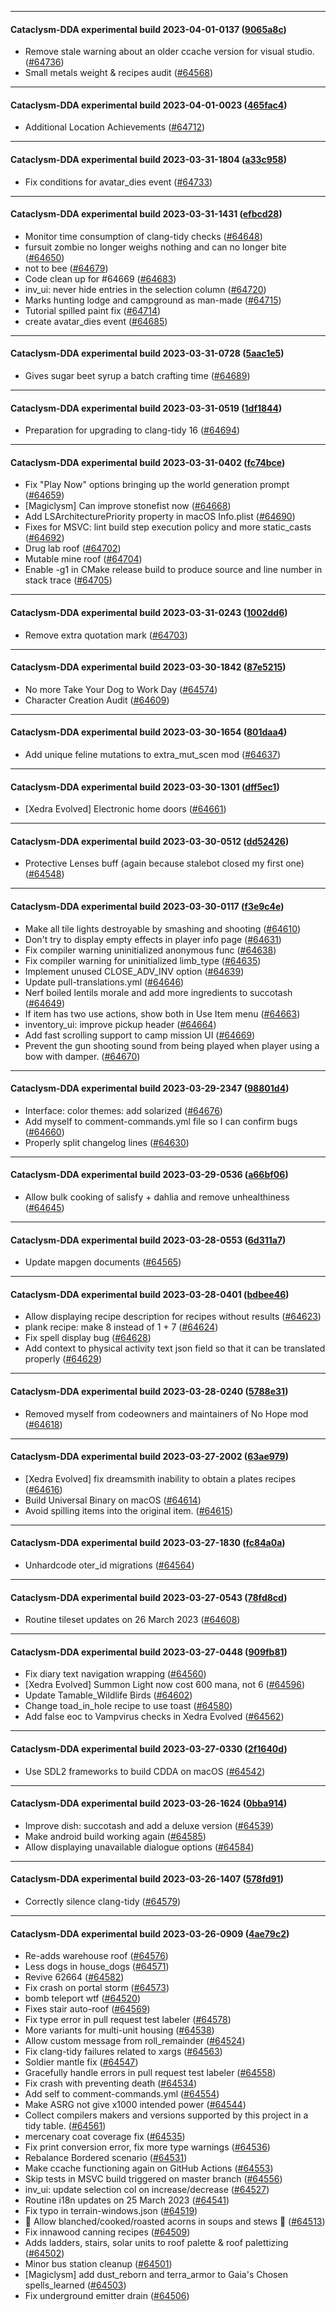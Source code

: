 
---

#### Cataclysm-DDA experimental build 2023-04-01-0137 ([9065a8c](https://github.com/CleverRaven/Cataclysm-DDA/releases/tag/cdda-experimental-2023-04-01-0137))

* Remove stale warning about an older ccache version for visual studio. ([#64736](https://github.com/CleverRaven/Cataclysm-DDA/pull/64736))
* Small metals weight & recipes audit ([#64568](https://github.com/CleverRaven/Cataclysm-DDA/pull/64568))

---

#### Cataclysm-DDA experimental build 2023-04-01-0023 ([465fac4](https://github.com/CleverRaven/Cataclysm-DDA/releases/tag/cdda-experimental-2023-04-01-0023))

* Additional Location Achievements ([#64712](https://github.com/CleverRaven/Cataclysm-DDA/pull/64712))

---

#### Cataclysm-DDA experimental build 2023-03-31-1804 ([a33c958](https://github.com/CleverRaven/Cataclysm-DDA/releases/tag/cdda-experimental-2023-03-31-1804))

* Fix conditions for avatar_dies event ([#64733](https://github.com/CleverRaven/Cataclysm-DDA/pull/64733))

---

#### Cataclysm-DDA experimental build 2023-03-31-1431 ([efbcd28](https://github.com/CleverRaven/Cataclysm-DDA/releases/tag/cdda-experimental-2023-03-31-1431))

* Monitor time consumption of clang-tidy checks ([#64648](https://github.com/CleverRaven/Cataclysm-DDA/pull/64648))
* fursuit zombie no longer weighs nothing and can no longer bite ([#64650](https://github.com/CleverRaven/Cataclysm-DDA/pull/64650))
* not to bee ([#64679](https://github.com/CleverRaven/Cataclysm-DDA/pull/64679))
* Code clean up for #64669 ([#64683](https://github.com/CleverRaven/Cataclysm-DDA/pull/64683))
* inv_ui: never hide entries in the selection column ([#64720](https://github.com/CleverRaven/Cataclysm-DDA/pull/64720))
* Marks hunting lodge and campground as man-made ([#64715](https://github.com/CleverRaven/Cataclysm-DDA/pull/64715))
* Tutorial spilled paint fix ([#64714](https://github.com/CleverRaven/Cataclysm-DDA/pull/64714))
* create avatar_dies event ([#64685](https://github.com/CleverRaven/Cataclysm-DDA/pull/64685))

---

#### Cataclysm-DDA experimental build 2023-03-31-0728 ([5aac1e5](https://github.com/CleverRaven/Cataclysm-DDA/releases/tag/cdda-experimental-2023-03-31-0728))

* Gives sugar beet syrup a batch crafting time ([#64689](https://github.com/CleverRaven/Cataclysm-DDA/pull/64689))

---

#### Cataclysm-DDA experimental build 2023-03-31-0519 ([1df1844](https://github.com/CleverRaven/Cataclysm-DDA/releases/tag/cdda-experimental-2023-03-31-0519))

* Preparation for upgrading to clang-tidy 16 ([#64694](https://github.com/CleverRaven/Cataclysm-DDA/pull/64694))

---

#### Cataclysm-DDA experimental build 2023-03-31-0402 ([fc74bce](https://github.com/CleverRaven/Cataclysm-DDA/releases/tag/cdda-experimental-2023-03-31-0402))

* Fix "Play Now" options bringing up the world generation prompt ([#64659](https://github.com/CleverRaven/Cataclysm-DDA/pull/64659))
* [Magiclysm] Can improve stonefist now ([#64668](https://github.com/CleverRaven/Cataclysm-DDA/pull/64668))
* Add LSArchitecturePriority property in macOS Info.plist ([#64690](https://github.com/CleverRaven/Cataclysm-DDA/pull/64690))
* Fixes for MSVC:  lint build step execution policy and more static_casts ([#64692](https://github.com/CleverRaven/Cataclysm-DDA/pull/64692))
* Drug lab roof ([#64702](https://github.com/CleverRaven/Cataclysm-DDA/pull/64702))
* Mutable mine roof ([#64704](https://github.com/CleverRaven/Cataclysm-DDA/pull/64704))
* Enable -g1 in CMake release build to produce source and line number in stack trace ([#64705](https://github.com/CleverRaven/Cataclysm-DDA/pull/64705))

---

#### Cataclysm-DDA experimental build 2023-03-31-0243 ([1002dd6](https://github.com/CleverRaven/Cataclysm-DDA/releases/tag/cdda-experimental-2023-03-31-0243))

* Remove extra quotation mark ([#64703](https://github.com/CleverRaven/Cataclysm-DDA/pull/64703))

---

#### Cataclysm-DDA experimental build 2023-03-30-1842 ([87e5215](https://github.com/CleverRaven/Cataclysm-DDA/releases/tag/cdda-experimental-2023-03-30-1842))

* No more Take Your Dog to Work Day ([#64574](https://github.com/CleverRaven/Cataclysm-DDA/pull/64574))
* Character Creation Audit ([#64609](https://github.com/CleverRaven/Cataclysm-DDA/pull/64609))

---

#### Cataclysm-DDA experimental build 2023-03-30-1654 ([801daa4](https://github.com/CleverRaven/Cataclysm-DDA/releases/tag/cdda-experimental-2023-03-30-1654))

* Add unique feline mutations to extra_mut_scen mod ([#64637](https://github.com/CleverRaven/Cataclysm-DDA/pull/64637))

---

#### Cataclysm-DDA experimental build 2023-03-30-1301 ([dff5ec1](https://github.com/CleverRaven/Cataclysm-DDA/releases/tag/cdda-experimental-2023-03-30-1301))

* [Xedra Evolved] Electronic home doors ([#64661](https://github.com/CleverRaven/Cataclysm-DDA/pull/64661))

---

#### Cataclysm-DDA experimental build 2023-03-30-0512 ([dd52426](https://github.com/CleverRaven/Cataclysm-DDA/releases/tag/cdda-experimental-2023-03-30-0512))

* Protective Lenses buff (again because stalebot closed my first one) ([#64548](https://github.com/CleverRaven/Cataclysm-DDA/pull/64548))

---

#### Cataclysm-DDA experimental build 2023-03-30-0117 ([f3e9c4e](https://github.com/CleverRaven/Cataclysm-DDA/releases/tag/cdda-experimental-2023-03-30-0117))

* Make all tile lights destroyable by smashing and shooting ([#64610](https://github.com/CleverRaven/Cataclysm-DDA/pull/64610))
* Don't try to display empty effects in player info page ([#64631](https://github.com/CleverRaven/Cataclysm-DDA/pull/64631))
* Fix compiler warning uninitialized anonymous func ([#64638](https://github.com/CleverRaven/Cataclysm-DDA/pull/64638))
* Fix compiler warning for uninitialized limb_type ([#64635](https://github.com/CleverRaven/Cataclysm-DDA/pull/64635))
* Implement unused CLOSE_ADV_INV option ([#64639](https://github.com/CleverRaven/Cataclysm-DDA/pull/64639))
* Update pull-translations.yml ([#64646](https://github.com/CleverRaven/Cataclysm-DDA/pull/64646))
* Nerf boiled lentils morale and add more ingredients to succotash ([#64649](https://github.com/CleverRaven/Cataclysm-DDA/pull/64649))
* If item has two use actions, show both in Use Item menu ([#64663](https://github.com/CleverRaven/Cataclysm-DDA/pull/64663))
* inventory_ui: improve pickup header ([#64664](https://github.com/CleverRaven/Cataclysm-DDA/pull/64664))
* Add fast scrolling support to camp mission UI ([#64669](https://github.com/CleverRaven/Cataclysm-DDA/pull/64669))
* Prevent the gun shooting sound from being played when player using a bow with damper. ([#64670](https://github.com/CleverRaven/Cataclysm-DDA/pull/64670))

---

#### Cataclysm-DDA experimental build 2023-03-29-2347 ([98801d4](https://github.com/CleverRaven/Cataclysm-DDA/releases/tag/cdda-experimental-2023-03-29-2347))

* Interface: color themes: add solarized ([#64676](https://github.com/CleverRaven/Cataclysm-DDA/pull/64676))
* Add myself to comment-commands.yml file so I can confirm bugs ([#64660](https://github.com/CleverRaven/Cataclysm-DDA/pull/64660))
* Properly split changelog lines ([#64630](https://github.com/CleverRaven/Cataclysm-DDA/pull/64630))

---

#### Cataclysm-DDA experimental build 2023-03-29-0536 ([a66bf06](https://github.com/CleverRaven/Cataclysm-DDA/releases/tag/cdda-experimental-2023-03-29-0536))

* Allow bulk cooking of salisfy + dahlia and remove unhealthiness ([#64645](https://github.com/CleverRaven/Cataclysm-DDA/pull/64645))

---

#### Cataclysm-DDA experimental build 2023-03-28-0553 ([6d311a7](https://github.com/CleverRaven/Cataclysm-DDA/releases/tag/cdda-experimental-2023-03-28-0553))

* Update mapgen documents ([#64565](https://github.com/CleverRaven/Cataclysm-DDA/pull/64565))

---

#### Cataclysm-DDA experimental build 2023-03-28-0401 ([bdbee46](https://github.com/CleverRaven/Cataclysm-DDA/releases/tag/cdda-experimental-2023-03-28-0401))

* Allow displaying recipe description for recipes without results ([#64623](https://github.com/CleverRaven/Cataclysm-DDA/pull/64623))
* plank recipe: make 8 instead of 1 + 7 ([#64624](https://github.com/CleverRaven/Cataclysm-DDA/pull/64624))
* Fix spell display bug ([#64628](https://github.com/CleverRaven/Cataclysm-DDA/pull/64628))
* Add context to physical activity text json field so that it can be translated properly ([#64629](https://github.com/CleverRaven/Cataclysm-DDA/pull/64629))

---

#### Cataclysm-DDA experimental build 2023-03-28-0240 ([5788e31](https://github.com/CleverRaven/Cataclysm-DDA/releases/tag/cdda-experimental-2023-03-28-0240))

* Removed myself from codeowners and maintainers of No Hope mod ([#64618](https://github.com/CleverRaven/Cataclysm-DDA/pull/64618))

---

#### Cataclysm-DDA experimental build 2023-03-27-2002 ([63ae979](https://github.com/CleverRaven/Cataclysm-DDA/releases/tag/cdda-experimental-2023-03-27-2002))

* [Xedra Evolved] fix dreamsmith inability to obtain a plates recipes ([#64616](https://github.com/CleverRaven/Cataclysm-DDA/pull/64616))
* Build Universal Binary on macOS ([#64614](https://github.com/CleverRaven/Cataclysm-DDA/pull/64614))
* Avoid spilling items into the original item. ([#64615](https://github.com/CleverRaven/Cataclysm-DDA/pull/64615))

---

#### Cataclysm-DDA experimental build 2023-03-27-1830 ([fc84a0a](https://github.com/CleverRaven/Cataclysm-DDA/releases/tag/cdda-experimental-2023-03-27-1830))

* Unhardcode oter_id migrations ([#64564](https://github.com/CleverRaven/Cataclysm-DDA/pull/64564))

---

#### Cataclysm-DDA experimental build 2023-03-27-0543 ([78fd8cd](https://github.com/CleverRaven/Cataclysm-DDA/releases/tag/cdda-experimental-2023-03-27-0543))

* Routine tileset updates on 26 March 2023 ([#64608](https://github.com/CleverRaven/Cataclysm-DDA/pull/64608))

---

#### Cataclysm-DDA experimental build 2023-03-27-0448 ([909fb81](https://github.com/CleverRaven/Cataclysm-DDA/releases/tag/cdda-experimental-2023-03-27-0448))

* Fix diary text navigation wrapping ([#64560](https://github.com/CleverRaven/Cataclysm-DDA/pull/64560))
* [Xedra Evolved] Summon Light now cost 600 mana, not 6 ([#64596](https://github.com/CleverRaven/Cataclysm-DDA/pull/64596))
* Update Tamable_Wildlife Birds ([#64602](https://github.com/CleverRaven/Cataclysm-DDA/pull/64602))
* Change toad_in_hole recipe to use toast ([#64580](https://github.com/CleverRaven/Cataclysm-DDA/pull/64580))
* Add false eoc to Vampvirus checks in Xedra Evolved ([#64562](https://github.com/CleverRaven/Cataclysm-DDA/pull/64562))

---

#### Cataclysm-DDA experimental build 2023-03-27-0330 ([2f1640d](https://github.com/CleverRaven/Cataclysm-DDA/releases/tag/cdda-experimental-2023-03-27-0330))

* Use SDL2 frameworks to build CDDA on macOS ([#64542](https://github.com/CleverRaven/Cataclysm-DDA/pull/64542))

---

#### Cataclysm-DDA experimental build 2023-03-26-1624 ([0bba914](https://github.com/CleverRaven/Cataclysm-DDA/releases/tag/cdda-experimental-2023-03-26-1624))

* Improve dish: succotash and add a deluxe version ([#64539](https://github.com/CleverRaven/Cataclysm-DDA/pull/64539))
* Make android build working again ([#64585](https://github.com/CleverRaven/Cataclysm-DDA/pull/64585))
* Allow displaying unavailable dialogue options ([#64584](https://github.com/CleverRaven/Cataclysm-DDA/pull/64584))

---

#### Cataclysm-DDA experimental build 2023-03-26-1407 ([578fd91](https://github.com/CleverRaven/Cataclysm-DDA/releases/tag/cdda-experimental-2023-03-26-1407))

* Correctly silence clang-tidy ([#64579](https://github.com/CleverRaven/Cataclysm-DDA/pull/64579))

---

#### Cataclysm-DDA experimental build 2023-03-26-0909 ([4ae79c2](https://github.com/CleverRaven/Cataclysm-DDA/releases/tag/cdda-experimental-2023-03-26-0909))

* Re-adds warehouse roof ([#64576](https://github.com/CleverRaven/Cataclysm-DDA/pull/64576))
* Less dogs in house_dogs ([#64571](https://github.com/CleverRaven/Cataclysm-DDA/pull/64571))
* Revive 62664 ([#64582](https://github.com/CleverRaven/Cataclysm-DDA/pull/64582))
* Fix crash on portal storm ([#64573](https://github.com/CleverRaven/Cataclysm-DDA/pull/64573))
* bomb teleport wtf ([#64520](https://github.com/CleverRaven/Cataclysm-DDA/pull/64520))
* Fixes stair auto-roof ([#64569](https://github.com/CleverRaven/Cataclysm-DDA/pull/64569))
* Fix type error in pull request test labeler ([#64578](https://github.com/CleverRaven/Cataclysm-DDA/pull/64578))
* More variants for multi-unit housing ([#64538](https://github.com/CleverRaven/Cataclysm-DDA/pull/64538))
* Allow custom message from roll_remainder ([#64524](https://github.com/CleverRaven/Cataclysm-DDA/pull/64524))
* Fix clang-tidy failures related to xargs ([#64563](https://github.com/CleverRaven/Cataclysm-DDA/pull/64563))
* Soldier mantle fix ([#64547](https://github.com/CleverRaven/Cataclysm-DDA/pull/64547))
* Gracefully handle errors in pull request test labeler ([#64558](https://github.com/CleverRaven/Cataclysm-DDA/pull/64558))
* Fix crash with preventing death ([#64534](https://github.com/CleverRaven/Cataclysm-DDA/pull/64534))
* Add self to comment-commands.yml ([#64554](https://github.com/CleverRaven/Cataclysm-DDA/pull/64554))
* Make ASRG not give x1000 intended power ([#64544](https://github.com/CleverRaven/Cataclysm-DDA/pull/64544))
* Collect compilers makers and versions supported by this project in a tidy table. ([#64561](https://github.com/CleverRaven/Cataclysm-DDA/pull/64561))
* mercenary coat coverage fix ([#64535](https://github.com/CleverRaven/Cataclysm-DDA/pull/64535))
* Fix print conversion error, fix more type warnings ([#64536](https://github.com/CleverRaven/Cataclysm-DDA/pull/64536))
* Rebalance Bordered scenario ([#64531](https://github.com/CleverRaven/Cataclysm-DDA/pull/64531))
* Make ccache functioning again on GitHub Actions ([#64553](https://github.com/CleverRaven/Cataclysm-DDA/pull/64553))
* Skip tests in MSVC build triggered on master branch ([#64556](https://github.com/CleverRaven/Cataclysm-DDA/pull/64556))
* inv_ui: update selection col on increase/decrease ([#64527](https://github.com/CleverRaven/Cataclysm-DDA/pull/64527))
* Routine i18n updates on 25 March 2023 ([#64541](https://github.com/CleverRaven/Cataclysm-DDA/pull/64541))
* Fix typo in terrain-windows.json ([#64519](https://github.com/CleverRaven/Cataclysm-DDA/pull/64519))
* 🌰 Allow blanched/cooked/roasted acorns in soups and stews 🍲 ([#64513](https://github.com/CleverRaven/Cataclysm-DDA/pull/64513))
* Fix innawood canning recipes ([#64509](https://github.com/CleverRaven/Cataclysm-DDA/pull/64509))
* Adds ladders, stairs, solar units to roof palette & roof palettizing ([#64502](https://github.com/CleverRaven/Cataclysm-DDA/pull/64502))
* Minor bus station cleanup ([#64501](https://github.com/CleverRaven/Cataclysm-DDA/pull/64501))
* [Magiclysm] add dust_reborn and terra_armor to Gaia's Chosen spells_learned ([#64503](https://github.com/CleverRaven/Cataclysm-DDA/pull/64503))
* Fix underground emitter drain ([#64506](https://github.com/CleverRaven/Cataclysm-DDA/pull/64506))
